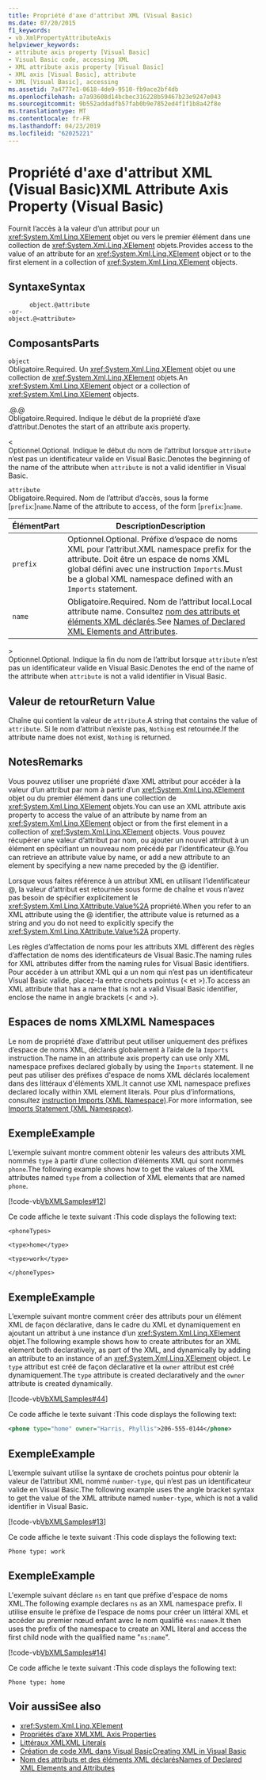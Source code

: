 ```yaml
---
title: Propriété d'axe d'attribut XML (Visual Basic)
ms.date: 07/20/2015
f1_keywords:
- vb.XmlPropertyAttributeAxis
helpviewer_keywords:
- attribute axis property [Visual Basic]
- Visual Basic code, accessing XML
- XML attribute axis property [Visual Basic]
- XML axis [Visual Basic], attribute
- XML [Visual Basic], accessing
ms.assetid: 7a4777e1-0618-4de9-9510-fb9ace2bf4db
ms.openlocfilehash: a7a93608d14bcbec316228b59467b23e9247e043
ms.sourcegitcommit: 9b552addadfb57fab0b9e7852ed4f1f1b8a42f8e
ms.translationtype: MT
ms.contentlocale: fr-FR
ms.lasthandoff: 04/23/2019
ms.locfileid: "62025221"
---
```

# <a name="xml-attribute-axis-property-visual-basic"></a><span data-ttu-id="3f72d-102">Propriété d'axe d'attribut XML (Visual Basic)</span><span class="sxs-lookup"><span data-stu-id="3f72d-102">XML Attribute Axis Property (Visual Basic)</span></span>
<span data-ttu-id="3f72d-103">Fournit l’accès à la valeur d’un attribut pour un <xref:System.Xml.Linq.XElement> objet ou vers le premier élément dans une collection de <xref:System.Xml.Linq.XElement> objets.</span><span class="sxs-lookup"><span data-stu-id="3f72d-103">Provides access to the value of an attribute for an <xref:System.Xml.Linq.XElement> object or to the first element in a collection of <xref:System.Xml.Linq.XElement> objects.</span></span>  
  
## <a name="syntax"></a><span data-ttu-id="3f72d-104">Syntaxe</span><span class="sxs-lookup"><span data-stu-id="3f72d-104">Syntax</span></span>  
  
```  
      object.@attribute  
-or-  
object.@<attribute>  
```  
  
## <a name="parts"></a><span data-ttu-id="3f72d-105">Composants</span><span class="sxs-lookup"><span data-stu-id="3f72d-105">Parts</span></span>  
 `object`  
 <span data-ttu-id="3f72d-106">Obligatoire.</span><span class="sxs-lookup"><span data-stu-id="3f72d-106">Required.</span></span> <span data-ttu-id="3f72d-107">Un <xref:System.Xml.Linq.XElement> objet ou une collection de <xref:System.Xml.Linq.XElement> objets.</span><span class="sxs-lookup"><span data-stu-id="3f72d-107">An <xref:System.Xml.Linq.XElement> object or a collection of <xref:System.Xml.Linq.XElement> objects.</span></span>  
  
 <span data-ttu-id="3f72d-108">.@</span><span class="sxs-lookup"><span data-stu-id="3f72d-108">.@</span></span>  
 <span data-ttu-id="3f72d-109">Obligatoire.</span><span class="sxs-lookup"><span data-stu-id="3f72d-109">Required.</span></span> <span data-ttu-id="3f72d-110">Indique le début de la propriété d’axe d’attribut.</span><span class="sxs-lookup"><span data-stu-id="3f72d-110">Denotes the start of an attribute axis property.</span></span>  
  
 <  
 <span data-ttu-id="3f72d-111">Optionnel.</span><span class="sxs-lookup"><span data-stu-id="3f72d-111">Optional.</span></span> <span data-ttu-id="3f72d-112">Indique le début du nom de l’attribut lorsque `attribute` n’est pas un identificateur valide en Visual Basic.</span><span class="sxs-lookup"><span data-stu-id="3f72d-112">Denotes the beginning of the name of the attribute when `attribute` is not a valid identifier in Visual Basic.</span></span>  
  
 `attribute`  
 <span data-ttu-id="3f72d-113">Obligatoire.</span><span class="sxs-lookup"><span data-stu-id="3f72d-113">Required.</span></span> <span data-ttu-id="3f72d-114">Nom de l’attribut d’accès, sous la forme [`prefix`:]`name`.</span><span class="sxs-lookup"><span data-stu-id="3f72d-114">Name of the attribute to access, of the form [`prefix`:]`name`.</span></span>  
  
|<span data-ttu-id="3f72d-115">Élément</span><span class="sxs-lookup"><span data-stu-id="3f72d-115">Part</span></span>|<span data-ttu-id="3f72d-116">Description</span><span class="sxs-lookup"><span data-stu-id="3f72d-116">Description</span></span>|  
|----------|-----------------|  
|`prefix`|<span data-ttu-id="3f72d-117">Optionnel.</span><span class="sxs-lookup"><span data-stu-id="3f72d-117">Optional.</span></span> <span data-ttu-id="3f72d-118">Préfixe d’espace de noms XML pour l’attribut.</span><span class="sxs-lookup"><span data-stu-id="3f72d-118">XML namespace prefix for the attribute.</span></span> <span data-ttu-id="3f72d-119">Doit être un espace de noms XML global défini avec une instruction `Imports`.</span><span class="sxs-lookup"><span data-stu-id="3f72d-119">Must be a global XML namespace defined with an `Imports` statement.</span></span>|  
|`name`|<span data-ttu-id="3f72d-120">Obligatoire.</span><span class="sxs-lookup"><span data-stu-id="3f72d-120">Required.</span></span> <span data-ttu-id="3f72d-121">Nom de l’attribut local.</span><span class="sxs-lookup"><span data-stu-id="3f72d-121">Local attribute name.</span></span> <span data-ttu-id="3f72d-122">Consultez [nom des attributs et éléments XML déclarés](../../../visual-basic/programming-guide/language-features/xml/names-of-declared-xml-elements-and-attributes.md).</span><span class="sxs-lookup"><span data-stu-id="3f72d-122">See [Names of Declared XML Elements and Attributes](../../../visual-basic/programming-guide/language-features/xml/names-of-declared-xml-elements-and-attributes.md).</span></span>|  
  
 \>  
 <span data-ttu-id="3f72d-123">Optionnel.</span><span class="sxs-lookup"><span data-stu-id="3f72d-123">Optional.</span></span> <span data-ttu-id="3f72d-124">Indique la fin du nom de l’attribut lorsque `attribute` n’est pas un identificateur valide en Visual Basic.</span><span class="sxs-lookup"><span data-stu-id="3f72d-124">Denotes the end of the name of the attribute when `attribute` is not a valid identifier in Visual Basic.</span></span>  
  
## <a name="return-value"></a><span data-ttu-id="3f72d-125">Valeur de retour</span><span class="sxs-lookup"><span data-stu-id="3f72d-125">Return Value</span></span>  
 <span data-ttu-id="3f72d-126">Chaîne qui contient la valeur de `attribute`.</span><span class="sxs-lookup"><span data-stu-id="3f72d-126">A string that contains the value of `attribute`.</span></span> <span data-ttu-id="3f72d-127">Si le nom d’attribut n’existe pas, `Nothing` est retournée.</span><span class="sxs-lookup"><span data-stu-id="3f72d-127">If the attribute name does not exist, `Nothing` is returned.</span></span>  
  
## <a name="remarks"></a><span data-ttu-id="3f72d-128">Notes</span><span class="sxs-lookup"><span data-stu-id="3f72d-128">Remarks</span></span>  
 <span data-ttu-id="3f72d-129">Vous pouvez utiliser une propriété d’axe XML attribut pour accéder à la valeur d’un attribut par nom à partir d’un <xref:System.Xml.Linq.XElement> objet ou du premier élément dans une collection de <xref:System.Xml.Linq.XElement> objets.</span><span class="sxs-lookup"><span data-stu-id="3f72d-129">You can use an XML attribute axis property to access the value of an attribute by name from an <xref:System.Xml.Linq.XElement> object or from the first element in a collection of <xref:System.Xml.Linq.XElement> objects.</span></span> <span data-ttu-id="3f72d-130">Vous pouvez récupérer une valeur d’attribut par nom, ou ajouter un nouvel attribut à un élément en spécifiant un nouveau nom précédé par l’identificateur @.</span><span class="sxs-lookup"><span data-stu-id="3f72d-130">You can retrieve an attribute value by name, or add a new attribute to an element by specifying a new name preceded by the @ identifier.</span></span>  
  
 <span data-ttu-id="3f72d-131">Lorsque vous faites référence à un attribut XML en utilisant l’identificateur @, la valeur d’attribut est retournée sous forme de chaîne et vous n’avez pas besoin de spécifier explicitement le <xref:System.Xml.Linq.XAttribute.Value%2A> propriété.</span><span class="sxs-lookup"><span data-stu-id="3f72d-131">When you refer to an XML attribute using the @ identifier, the attribute value is returned as a string and you do not need to explicitly specify the <xref:System.Xml.Linq.XAttribute.Value%2A> property.</span></span>  
  
 <span data-ttu-id="3f72d-132">Les règles d’affectation de noms pour les attributs XML diffèrent des règles d’affectation de noms des identificateurs de Visual Basic.</span><span class="sxs-lookup"><span data-stu-id="3f72d-132">The naming rules for XML attributes differ from the naming rules for Visual Basic identifiers.</span></span> <span data-ttu-id="3f72d-133">Pour accéder à un attribut XML qui a un nom qui n’est pas un identificateur Visual Basic valide, placez-la entre crochets pointus (\< et >).</span><span class="sxs-lookup"><span data-stu-id="3f72d-133">To access an XML attribute that has a name that is not a valid Visual Basic identifier, enclose the name in angle brackets (\< and >).</span></span>  
  
## <a name="xml-namespaces"></a><span data-ttu-id="3f72d-134">Espaces de noms XML</span><span class="sxs-lookup"><span data-stu-id="3f72d-134">XML Namespaces</span></span>  
 <span data-ttu-id="3f72d-135">Le nom de propriété d’axe d’attribut peut utiliser uniquement des préfixes d’espace de noms XML, déclarés globalement à l’aide de la `Imports` instruction.</span><span class="sxs-lookup"><span data-stu-id="3f72d-135">The name in an attribute axis property can use only XML namespace prefixes declared globally by using the `Imports` statement.</span></span> <span data-ttu-id="3f72d-136">Il ne peut pas utiliser des préfixes d'espace de noms XML déclarés localement dans des littéraux d'éléments XML.</span><span class="sxs-lookup"><span data-stu-id="3f72d-136">It cannot use XML namespace prefixes declared locally within XML element literals.</span></span> <span data-ttu-id="3f72d-137">Pour plus d’informations, consultez [instruction Imports (XML Namespace)](../../../visual-basic/language-reference/statements/imports-statement-xml-namespace.md).</span><span class="sxs-lookup"><span data-stu-id="3f72d-137">For more information, see [Imports Statement (XML Namespace)](../../../visual-basic/language-reference/statements/imports-statement-xml-namespace.md).</span></span>  
  
## <a name="example"></a><span data-ttu-id="3f72d-138">Exemple</span><span class="sxs-lookup"><span data-stu-id="3f72d-138">Example</span></span>  
 <span data-ttu-id="3f72d-139">L’exemple suivant montre comment obtenir les valeurs des attributs XML nommés `type` à partir d’une collection d’éléments XML qui sont nommés `phone`.</span><span class="sxs-lookup"><span data-stu-id="3f72d-139">The following example shows how to get the values of the XML attributes named `type` from a collection of XML elements that are named `phone`.</span></span>  
  
 [!code-vb[VbXMLSamples#12](~/samples/snippets/visualbasic/VS_Snippets_VBCSharp/VbXMLSamples/VB/XMLSamples5.vb#12)]  
  
 <span data-ttu-id="3f72d-140">Ce code affiche le texte suivant :</span><span class="sxs-lookup"><span data-stu-id="3f72d-140">This code displays the following text:</span></span>  
  
 `<phoneTypes>`  
  
 `<type>home</type>`  
  
 `<type>work</type>`  
  
 `</phoneTypes>`  
  
## <a name="example"></a><span data-ttu-id="3f72d-141">Exemple</span><span class="sxs-lookup"><span data-stu-id="3f72d-141">Example</span></span>  
 <span data-ttu-id="3f72d-142">L’exemple suivant montre comment créer des attributs pour un élément XML de façon déclarative, dans le cadre du XML et dynamiquement en ajoutant un attribut à une instance d’un <xref:System.Xml.Linq.XElement> objet.</span><span class="sxs-lookup"><span data-stu-id="3f72d-142">The following example shows how to create attributes for an XML element both declaratively, as part of the XML, and dynamically by adding an attribute to an instance of an <xref:System.Xml.Linq.XElement> object.</span></span> <span data-ttu-id="3f72d-143">Le `type` attribut est créé de façon déclarative et la `owner` attribut est créé dynamiquement.</span><span class="sxs-lookup"><span data-stu-id="3f72d-143">The `type` attribute is created declaratively and the `owner` attribute is created dynamically.</span></span>  
  
 [!code-vb[VbXMLSamples#44](~/samples/snippets/visualbasic/VS_Snippets_VBCSharp/VbXMLSamples/VB/XMLSamples5.vb#44)]  
  
 <span data-ttu-id="3f72d-144">Ce code affiche le texte suivant :</span><span class="sxs-lookup"><span data-stu-id="3f72d-144">This code displays the following text:</span></span>  
  
```xml  
<phone type="home" owner="Harris, Phyllis">206-555-0144</phone>  
```  
  
## <a name="example"></a><span data-ttu-id="3f72d-145">Exemple</span><span class="sxs-lookup"><span data-stu-id="3f72d-145">Example</span></span>  
 <span data-ttu-id="3f72d-146">L’exemple suivant utilise la syntaxe de crochets pointus pour obtenir la valeur de l’attribut XML nommé `number-type`, qui n’est pas un identificateur valide en Visual Basic.</span><span class="sxs-lookup"><span data-stu-id="3f72d-146">The following example uses the angle bracket syntax to get the value of the XML attribute named `number-type`, which is not a valid identifier in Visual Basic.</span></span>  
  
 [!code-vb[VbXMLSamples#13](~/samples/snippets/visualbasic/VS_Snippets_VBCSharp/VbXMLSamples/VB/XMLSamples5.vb#13)]  
  
 <span data-ttu-id="3f72d-147">Ce code affiche le texte suivant :</span><span class="sxs-lookup"><span data-stu-id="3f72d-147">This code displays the following text:</span></span>  
  
 `Phone type: work`  
  
## <a name="example"></a><span data-ttu-id="3f72d-148">Exemple</span><span class="sxs-lookup"><span data-stu-id="3f72d-148">Example</span></span>  
 <span data-ttu-id="3f72d-149">L'exemple suivant déclare `ns` en tant que préfixe d'espace de noms XML.</span><span class="sxs-lookup"><span data-stu-id="3f72d-149">The following example declares `ns` as an XML namespace prefix.</span></span> <span data-ttu-id="3f72d-150">Il utilise ensuite le préfixe de l’espace de noms pour créer un littéral XML et accéder au premier nœud enfant avec le nom qualifié «`ns:name`».</span><span class="sxs-lookup"><span data-stu-id="3f72d-150">It then uses the prefix of the namespace to create an XML literal and access the first child node with the qualified name "`ns:name`".</span></span>  
  
 [!code-vb[VbXMLSamples#14](~/samples/snippets/visualbasic/VS_Snippets_VBCSharp/VbXMLSamples/VB/XMLSamples6.vb#14)]  
  
 <span data-ttu-id="3f72d-151">Ce code affiche le texte suivant :</span><span class="sxs-lookup"><span data-stu-id="3f72d-151">This code displays the following text:</span></span>  
  
 `Phone type: home`  
  
## <a name="see-also"></a><span data-ttu-id="3f72d-152">Voir aussi</span><span class="sxs-lookup"><span data-stu-id="3f72d-152">See also</span></span>

- <xref:System.Xml.Linq.XElement>
- [<span data-ttu-id="3f72d-153">Propriétés d’axe XML</span><span class="sxs-lookup"><span data-stu-id="3f72d-153">XML Axis Properties</span></span>](../../../visual-basic/language-reference/xml-axis/index.md)
- [<span data-ttu-id="3f72d-154">Littéraux XML</span><span class="sxs-lookup"><span data-stu-id="3f72d-154">XML Literals</span></span>](../../../visual-basic/language-reference/xml-literals/index.md)
- [<span data-ttu-id="3f72d-155">Création de code XML dans Visual Basic</span><span class="sxs-lookup"><span data-stu-id="3f72d-155">Creating XML in Visual Basic</span></span>](../../../visual-basic/programming-guide/language-features/xml/creating-xml.md)
- [<span data-ttu-id="3f72d-156">Nom des attributs et des éléments XML déclarés</span><span class="sxs-lookup"><span data-stu-id="3f72d-156">Names of Declared XML Elements and Attributes</span></span>](../../../visual-basic/programming-guide/language-features/xml/names-of-declared-xml-elements-and-attributes.md)
